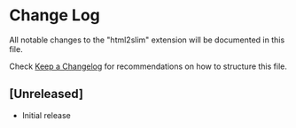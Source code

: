 # Change Log

All notable changes to the "html2slim" extension will be documented in this file.

Check [Keep a Changelog](http://keepachangelog.com/) for recommendations on how to structure this file.

## [Unreleased]

- Initial release